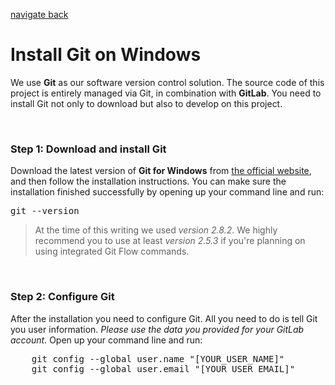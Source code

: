 [navigate back](../SETUP.md)

# Install Git on Windows

We use **Git** as our software version control solution. The source code of this project is entirely managed via Git, in combination with **GitLab**. You need to install Git not only to download but also to develop on this project.

<br>

### Step 1: Download and install Git

Download the latest version of **Git for Windows** from [the official website](https://git-scm.com/downloads), and then follow the installation instructions. You can make sure the installation finished successfully by opening up your command line and run:

<pre>
git --version
</pre>

> At the time of this writing we used *version 2.8.2*. We highly recommend you to use at least *version 2.5.3* if you're planning on using integrated Git Flow commands.

<br>

### Step 2: Configure Git

After the installation you need to configure Git. All you need to do is tell Git you user information. *Please use the data you provided for your GitLab account.* Open up your command line and run:

<pre>
	git config --global user.name "[YOUR_USER_NAME]"
	git config --global user.email "[YOUR_USER_EMAIL]"
</pre>
